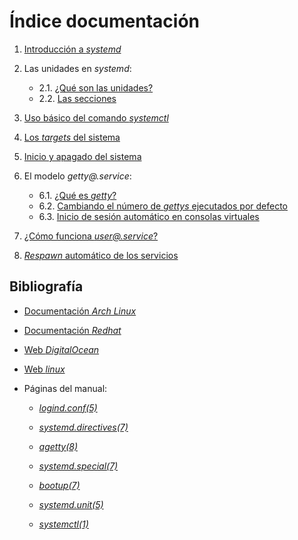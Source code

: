 
# Índice documentación

1. [Introducción a _systemd_](https://github.com/adriisotuu/)

2. Las unidades en _systemd_:
	* 2.1. [¿Qué son las unidades?](https://github.com/adriisotuu/)
	* 2.2. [Las secciones](https://github.com/adriisotuu/)

3. [Uso básico del comando _systemctl_](https://github.com/adriisotuu/)

4. [Los _targets_ del sistema](https://github.com/adriisotuu/)

5. [Inicio y apagado del sistema](https://github.com/adriisotuu/)

6. El modelo _getty@.service_:
	* 6.1. [¿Qué es _getty_?](https://github.com/adriisotuu/)
	* 6.2. [Cambiando el número de _gettys_ ejecutados por defecto](https://github.com/adriisotuu/)
	* 6.3. [Inicio de sesión automático en consolas virtuales](https://github.com/adriisotuu/)

7. [¿Cómo funciona _user@.service_?](https://github.com/adriisotuu/)

8. [_Respawn_ automático de los servicios](https://github.com/adriisotuu/)

	

## Bibliografía

* [Documentación _Arch Linux_](https://wiki.archlinux.org/index.php/Systemd)

* [Documentación _Redhat_](https://access.redhat.com/documentation/en-US/Red_Hat_Enterprise_Linux/7/html/System_Administrators_Guide/sect-Managing_Services_with_systemd-Unit_Files.html)

* [Web _DigitalOcean_](https://www.digitalocean.com/community/tutorials/understanding-systemd-units-and-unit-files)

* [Web _linux_](https://www.linux.com/learn/intro-systemd-runlevels-and-service-management-commands)

* Páginas del manual:
	* [_logind.conf(5)_](https://www.freedesktop.org/software/systemd/man/logind.conf.html)
	* [_systemd.directives(7)_](https://www.freedesktop.org/software/systemd/man/systemd.directives.html)
	* [_agetty(8)_](http://man7.org/linux/man-pages/man8/agetty.8.html)
	* [_systemd.special(7)_](https://www.freedesktop.org/software/systemd/man/systemd.special.html)
	* [_bootup(7)_](https://www.freedesktop.org/software/systemd/man/bootup.html)

	* [_systemd.unit(5)_](https://www.freedesktop.org/software/systemd/man/systemd.unit.html)
	* [_systemctl(1)_](https://www.freedesktop.org/software/systemd/man/systemctl.html)

